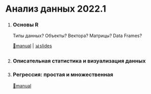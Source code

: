 # Анализ данных 2022.1



1. ### Основы R

   Типы данных? Объекты? Вектора? Матрицы? Data Frames? 

   [📖manual](./1_basic/index.html) | [📊slides](./1_basic/slides.html)

   

2. ### Описательная статистика и визуализация данных

   

   

3. ### Регрессия: простая и множественная

   [📖manual](./3_regression/index.html)



